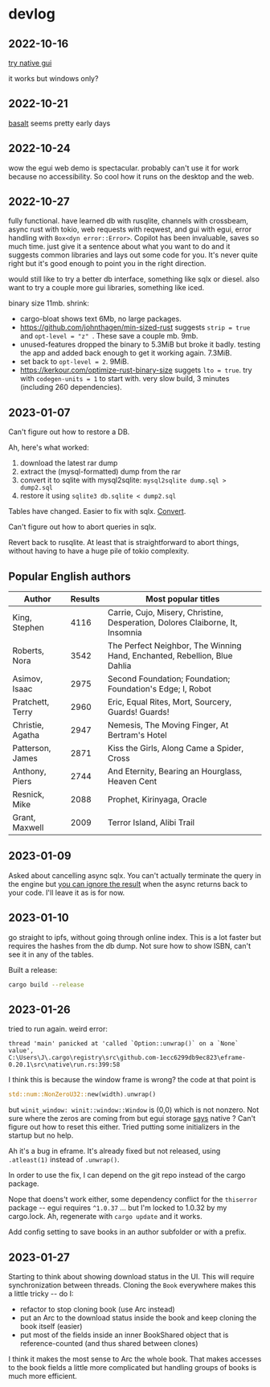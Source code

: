 # devlog

## 2022-10-16

[try native gui](https://github.com/gabdube/native-windows-gui)

it works but windows only?

## 2022-10-21

[basalt](https://github.com/AustinJ235/basalt) seems pretty early days

## 2022-10-24

wow the egui web demo is spectacular. probably can't use it for work because no
accessibility. So cool how it runs on the desktop and the web.

## 2022-10-27

fully functional. have learned db with rusqlite, channels with crossbeam, async
rust with tokio, web requests with reqwest, and gui with egui, error handling
with `Box<dyn error::Error>`. Copilot has been invaluable, saves so much time.
just give it a sentence about what you want to do and it suggests common
libraries and lays out some code for you. It's never quite right but it's good
enough to point you in the right direction.

would still like to try a better db interface, something like sqlx or diesel.
also want to try a couple more gui libraries, something like iced.

binary size 11mb. shrink:

- cargo-bloat shows text 6Mb, no large packages.
- https://github.com/johnthagen/min-sized-rust suggests `strip = true ` and
  `opt-level = "z" `. These save a couple mb. 9mb.
- unused-features dropped the binary to 5.3MiB but broke it badly. testing the
  app and added back enough to get it working again. 7.3MiB.
- set back to `opt-level = 2`. 9MiB.
- https://kerkour.com/optimize-rust-binary-size suggets `lto = true`. try with
  `codegen-units = 1` to start with. very slow build, 3 minutes (including 260
  dependencies).

## 2023-01-07

Can't figure out how to restore a DB.

Ah, here's what worked:

1. download the latest rar dump
2. extract the (mysql-formatted) dump from the rar
3. convert it to sqlite with mysql2sqlite: `mysql2sqlite dump.sql > dump2.sql`
4. restore it using `sqlite3 db.sqlite < dump2.sql`

Tables have changed. Easier to fix with sqlx.
[Convert](https://github.com/launchbadge/sqlx#usage).

Can't figure out how to abort queries in sqlx.

Revert back to rusqlite. At least that is straightforward to abort things,
without having to have a huge pile of tokio complexity.

## Popular English authors

| Author           | Results | Most popular titles                                                           |
| ---------------- | ------- | ----------------------------------------------------------------------------- |
| King, Stephen    | 4116    | Carrie, Cujo, Misery, Christine, Desperation, Dolores Claiborne, It, Insomnia |
| Roberts, Nora    | 3542    | The Perfect Neighbor, The Winning Hand, Enchanted, Rebellion, Blue Dahlia     |
| Asimov, Isaac    | 2975    | Second Foundation; Foundation; Foundation's Edge; I, Robot                    |
| Pratchett, Terry | 2960    | Eric, Equal Rites, Mort, Sourcery, Guards! Guards!                            |
| Christie, Agatha | 2947    | Nemesis, The Moving Finger, At Bertram's Hotel                                |
| Patterson, James | 2871    | Kiss the Girls, Along Came a Spider, Cross                                    |
| Anthony, Piers   | 2744    | And Eternity, Bearing an Hourglass, Heaven Cent                               |
| Resnick, Mike    | 2088    | Prophet, Kirinyaga, Oracle                                                    |
| Grant, Maxwell   | 2009    | Terror Island, Alibi Trail                                                    |


## 2023-01-09

Asked about cancelling async sqlx. You can't actually terminate the query in the engine but [you can ignore the result](https://stackoverflow.com/questions/75039196/how-to-cancel-a-long-running-query-when-using-rust-sqlx-tokio/75043208#75043208) when the async returns back to your code. I'll leave it as is for now.

## 2023-01-10

go straight to ipfs, without going through online index. This is a lot faster but requires the hashes from the db dump. Not sure how to show ISBN, can't see it in any of the tables.

Built a release:

```sh
cargo build --release
```

## 2023-01-26

tried to run again. weird error:

    thread 'main' panicked at 'called `Option::unwrap()` on a `None` value', 
    C:\Users\J\.cargo\registry\src\github.com-1ecc6299db9ec823\eframe-0.20.1\src\native\run.rs:399:58

I think this is because the window frame is wrong? the code at that point is 

```rust
std::num::NonZeroU32::new(width).unwrap()
```

but `winit_window: winit::window::Window` is (0,0) which is not nonzero. Not sure where the zeros are coming from but egui storage [says](https://github.com/emilk/egui/discussions/1698) native ?  Can't figure out how to reset this either. Tried putting some initializers in the startup but no help.

Ah it's a bug in eframe. It's already fixed but not released, using `.atleast(1)` instead of `.unwrap()`.

In order to use the fix, I can depend on the git repo instead of the cargo package.

Nope that doens't work either, some dependency conflict for the `thiserror` package -- egui requires `^1.0.37` ... but I'm locked to 1.0.32 by my cargo.lock. Ah, regenerate with `cargo update` and it works.

Add config setting to save books in an author subfolder or with a prefix.

## 2023-01-27

Starting to think about showing download status in the UI. This will require synchronization between threads. Cloning the `Book` everywhere makes this a little tricky -- do I:
 - refactor to stop cloning book (use Arc instead)
 - put an Arc to the download status inside the book and keep cloning the book itself (easier)
 - put most of the fields inside an inner BookShared object that is reference-counted (and thus shared between clones)

I think it makes the most sense to Arc the whole book. That makes accesses to the book fields a little more complicated but handling groups of books is much more efficient.
